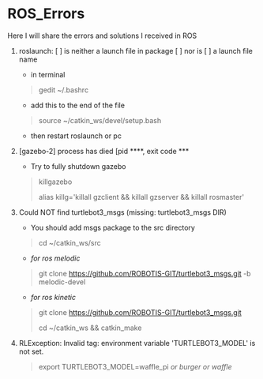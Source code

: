 # ROS_Errors
Here I will share the errors and solutions I received in ROS

1. roslaunch: [ ] is neither a launch file in package [ ] nor is [ ] a launch file name
     - in terminal
     > gedit ~/.bashrc
     - add this to the end of the file 
     > source  ~/catkin_ws/devel/setup.bash 
     - then restart roslaunch or pc

2. [gazebo-2] process has died [pid ****, exit code ***
    - Try to fully shutdown gazebo 
    > killgazebo
    > 
    > alias killg='killall gzclient && killall gzserver && killall rosmaster'  
    
3. Could NOT find turtlebot3_msgs (missing: turtlebot3_msgs DIR)
    - You should add msgs package to the src directory 
    > cd ~/catkin_ws/src 
    - *for ros melodic*
    > git clone https://github.com/ROBOTIS-GIT/turtlebot3_msgs.git -b melodic-devel 
    - *for ros kinetic* 
    > git clone https://github.com/ROBOTIS-GIT/turtlebot3_msgs.git
    > 
    > cd ~/catkin_ws && catkin_make
     
4.  RLException: Invalid <arg> tag: environment variable 'TURTLEBOT3_MODEL' is not set. 
    > export TURTLEBOT3_MODEL=waffle_pi      *or burger or waffle* 

